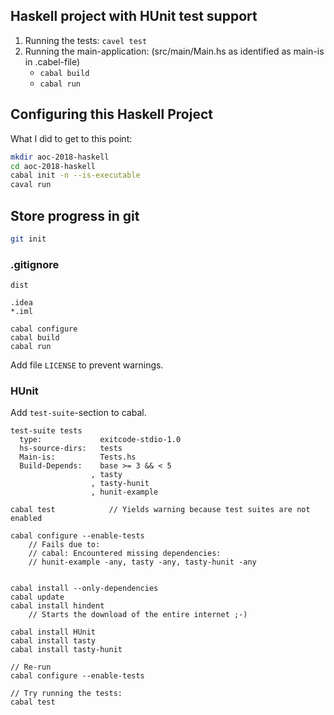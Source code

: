 ## Haskell project with HUnit test support

1) Running the tests: `cavel test`
2) Running the main-application: (src/main/Main.hs as identified as main-is in .cabel-file)
    - `cabal build`
    - `cabal run`




## Configuring this Haskell Project

What I did to get to this point:

```bash
mkdir aoc-2018-haskell
cd aoc-2018-haskell
cabal init -n --is-executable
caval run
```

## Store progress in git

```bash
git init
```

### .gitignore
```
dist

.idea
*.iml
```

```
cabal configure
cabal build
cabal run

```

Add file `LICENSE` to prevent warnings.



### HUnit

Add `test-suite`-section to cabal.

```
test-suite tests
  type:             exitcode-stdio-1.0
  hs-source-dirs:   tests
  Main-is:          Tests.hs
  Build-Depends:    base >= 3 && < 5
                  , tasty
                  , tasty-hunit
                  , hunit-example
```


```
cabal test            // Yields warning because test suites are not enabled

cabal configure --enable-tests
    // Fails due to:
    // cabal: Encountered missing dependencies:
    // hunit-example -any, tasty -any, tasty-hunit -any


cabal install --only-dependencies
cabal update
cabal install hindent
    // Starts the download of the entire internet ;-)

cabal install HUnit
cabal install tasty
cabal install tasty-hunit
    
// Re-run
cabal configure --enable-tests

// Try running the tests:
cabal test    
  
```

